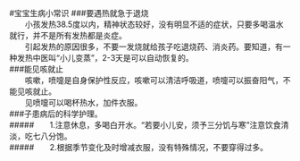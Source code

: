 #宝宝生病小常识
###要遇热就急于退烧  
&emsp;&emsp;小孩发热38.5度以内，精神状态较好，没有明显不适的症状，只要多喝温水就行，并不是所有发热都是炎症。  
&emsp;&emsp;引起发热的原因很多，不要一发烧就给孩子吃退烧药、消炎药。要知道，有一种发热中医叫“小儿变蒸”，2-3天是可以自动恢复的。  
###能见咳就止  
&emsp;&emsp;咳嗽，喷嚏是自身保护性反应，咳嗽可以清洁呼吸道，喷嚏可以振奋阳气，不能见咳就止。  
&emsp;&emsp;见喷嚏可以喝杯热水，加件衣服。  
###子患病后的科学护理。  
#####&emsp;&emsp;1.注意休息，多喝白开水。“若要小儿安，须予三分饥与寒”注意饮食清淡，吃七八分饱。  
#####&emsp;&emsp;2.根据季节变化及时增减衣服，没有特殊情况，不要穿得过多。  
